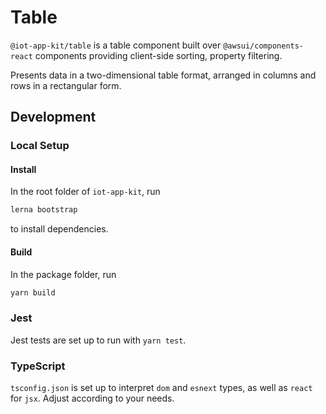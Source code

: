 # Table

`@iot-app-kit/table` is a table component built over `@awsui/components-react` components providing client-side sorting, property filtering.

Presents data in a two-dimensional table format, arranged in columns and rows in a rectangular form.

## Development

### Local Setup

#### Install
In the root folder of `iot-app-kit`, run
```bash
lerna bootstrap
```
to install dependencies.

#### Build
In the package folder, run
```bash
yarn build
```

### Jest

Jest tests are set up to run with `yarn test`.


### TypeScript

`tsconfig.json` is set up to interpret `dom` and `esnext` types, as well as `react` for `jsx`. Adjust according to your needs.

